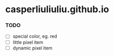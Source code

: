 # casperliuliuliu.github.io

### TODO
- [ ] special color, eg. red
- [ ] little pixel item
- [ ] dynamic pixel item
